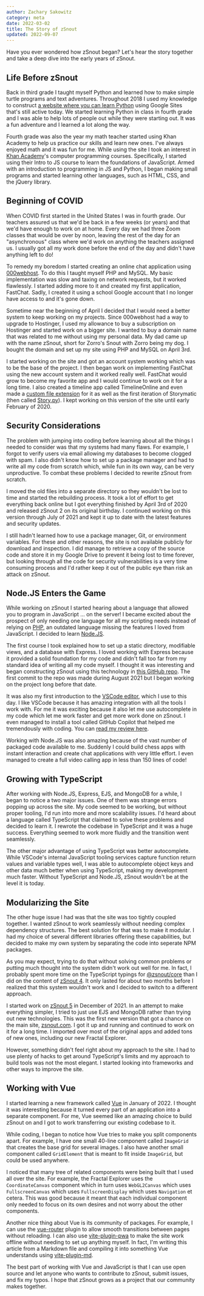 ```yaml
---
author: Zachary Sakowitz
category: meta
date: 2022-03-02
title: The Story of zSnout
updated: 2022-09-07
---
```


Have you ever wondered how zSnout began? Let's hear the story together and take
a deep dive into the early years of zSnout.

## Life Before zSnout

Back in third grade I taught myself Python and learned how to make simple turtle
programs and text adventures. Throughout 2018 I used my knowledge to construct
[a website where you can learn Python][1] using Google Sites that's still active
today. We started learning Python in class in fourth grade and I was able to
help lots of people out while they were starting out. It was a fun adventure and
I learned a lot along the way.

Fourth grade was also the year my math teacher started using Khan Academy to
help us practice our skills and learn new ones. I've always enjoyed math and it
was fun for me. While using the site I took an interest in [Khan Academy][2]'s
computer programming courses. Specifically, I started using their Intro to JS
course to learn the foundations of JavaScript. Armed with an introduction to
programming in JS and Python, I began making small programs and started learning
other languages, such as HTML, CSS, and the jQuery library.

## Beginning of COVID

When COVID first started in the United States I was in fourth grade. Our
teachers assured us that we'd be back in a few weeks (or years) and that we'd
have enough to work on at home. Every day we had three Zoom classes that would
be over by noon, leaving the rest of the day for an "asynchronous" class where
we'd work on anything the teachers assigned us. I usually got all my work done
before the end of the day and didn't have anything left to do!

To remedy my boredom I started creating an online chat application using
[000webhost][3]. To do this I taught myself PHP and MySQL. My basic
implementation was slow and taxing on network requests, but it worked
flawlessly. I started adding more to it and created my first application,
FastChat. Sadly, I created it using a school Google account that I no longer
have access to and it's gone down.

Sometime near the beginning of April I decided that I would need a better system
to keep working on my projects. Since 000webhost had a way to upgrade to
Hostinger, I used my allowance to buy a subscription on Hostinger and started
work on a bigger site. I wanted to buy a domain name that was related to me
without using my personal data. My dad came up with the name zSnout, short for
Zorro's Snout with Zorro being my dog. I bought the domain and set up my site
using PHP and MySQL on April 3rd.

I started working on the site and got an account system working which was to be
the base of the project. I then began work on implementing FastChat using the
new account system and it worked really well. FastChat would grow to become my
favorite app and I would continue to work on it for a long time. I also created
a timeline app called TimelineOnline and even made a [custom file extension][4]
for it as well as the first iteration of Storymatic (then called [Story.py][5]).
I kept working on this version of the site until early February of 2020.

## Security Considerations

The problem with jumping into coding before learning about all the things I
needed to consider was that my systems had many flaws. For example, I forgot to
verify users via email allowing my databases to become clogged with spam. I also
didn't know how to set up a package manager and had to write all my code from
scratch which, while fun in its own way, can be very unproductive. To combat
these problems I decided to rewrite zSnout from scratch.

I moved the old files into a separate directory so they wouldn't be lost to time
and started the rebuilding process. It took a lot of effort to get everything
back online but I got everything finished by April 3rd of 2020 and released
zSnout 2 on its original birthday. I continued working on this version through
July of 2021 and kept it up to date with the latest features and security
updates.

I still hadn't learned how to use a package manager, Git, or environment
variables. For these and other reasons, the site is not available publicly for
download and inspection. I did manage to retrieve a copy of the source code and
store it in my Google Drive to prevent it being lost to time forever, but
looking through all the code for security vulnerabilities is a very time
consuming process and I'd rather keep it out of the public eye than risk an
attack on zSnout.

## Node.JS Enters the Game

While working on zSnout I started hearing about a language that allowed you to
program in JavaScript ... on the server! I became excited about the prospect of
only needing one language for all my scripting needs instead of relying on
[PHP][6], an outdated language missing the features I loved from JavaScript. I
decided to learn [Node.JS][7].

The first course I took explained how to set up a static directory, modifiable
views, and a database with Express. I loved working with Express because it
provided a solid foundation for my code and didn't fall too far from my standard
idea of writing all my code myself. I thought it was interesting and began
constructing zSnout using this technology in [this GitHub repo][8]. The first
commit to the repo was made during August 2021 but I began working on the
project long before that date.

It was also my first introduction to the [VSCode editor][9], which I use to this
day. I like VSCode because it has amazing integration with all the tools I work
with. For me it was exciting because it also let me use autocomplete in my code
which let me work faster and get more work done on zSnout. I even managed to
install a tool called GitHub Copilot that helped me tremendously with coding.
You can [read my review here][10].

Working with Node.JS was also amazing because of the vast number of packaged
code available to me. Suddenly I could build chess apps with instant interaction
and create chat applications with very little effort. I even managed to create a
full video calling app in less than 150 lines of code!

## Growing with TypeScript

After working with Node.JS, Express, EJS, and MongoDB for a while, I began to
notice a two major issues. One of them was strange errors popping up across the
site. My code seemed to be working, but without proper tooling, I'd run into
more and more scalability issues. I'd heard about a language called TypeScript
that claimed to solve these problems and decided to learn it. I rewrote the
codebase in TypeScript and it was a huge success. Everything seemed to work more
fluidly and the transition went seamlessly.

The other major advantage of using TypeScript was better autocomplete. While
VSCode's internal JavaScript tooling services capture function return values and
variable types well, I was able to autocomplete object keys and other data much
better when using TypeScript, making my development much faster. Without
TypeScript and Node.JS, zSnout wouldn't be at the level it is today.

## Modularizing the Site

The other huge issue I had was that the site was too tightly coupled together. I
wanted zSnout to work seamlessly without needing complex dependency structures.
The best solution for that was to make it modular. I had my choice of several
different libraries offering these capabilities, but decided to make my own
system by separating the code into seperate NPM packages.

As you may expect, trying to do that without solving common problems or putting
much thought into the system didn't work out well for me. In fact, I probably
spent more time on the TypeScript typings for [@zsnout/core][11] than I did on
the content of [zSnout 4][12]. It only lasted for about two months before I
realized that this system wouldn't work and I decided to switch to a different
approach.

I started work on [zSnout 5][13] in December of 2021. In an attempt to make
everything simpler, I tried to just use EJS and MongoDB rather than trying out
new technologies. This was the first new version that got a chance on the main
site, [zsnout.com][14]. I got it up and running and continued to work on it for
a long time. I imported over most of the original apps and added tons of new
ones, including our new Fractal Explorer.

However, something didn't feel right about my approach to the site. I had to use
plenty of hacks to get around TypeScript's limits and my approach to build tools
was not the most elegant. I started looking into frameworks and other ways to
improve the site.

## Working with Vue

I started learning a new framework called [Vue][15] in January of 2022. I
thought it was interesting because it turned every part of an application into a
separate component. For me, Vue seemed like an amazing choice to build zSnout on
and I got to work transferring our existing codebase to it.

While coding, I began to notice how Vue tries to make you split components
apart. For example, I have one small 40-line component called `ImageGrid` that
creates the base grid for several images. I also have another small component
called `GridElement` that is meant to fit inside `ImageGrid`, but could be used
anywhere.

I noticed that many tree of related components were being built that I used all
over the site. For example, the Fractal Explorer uses the `CoordinateCanvas`
component which in turn uses `WebGL2Canvas` which uses `FullscreenCanvas` which
uses `FullscreenDisplay` which uses `Navigation` et cetera. This was good
because it meant that each individual component only needed to focus on its own
desires and not worry about the other components.

Another nice thing about Vue is its community of packages. For example, I can
use the [vue-router][16] plugin to allow smooth transitions between pages
without reloading. I can also use [vite-plugin-pwa][17] to make the site work
offline without needing to set up anything myself. In fact, I'm writing this
article from a Markdown file and compiling it into something Vue understands
using [vite-plugin-md][18].

The best part of working with Vue and JavaScript is that I can use open source
and let anyone who wants to contribute to zSnout, submit issues, and fix my
typos. I hope that zSnout grows as a project that our community makes together.

[1]: https://sites.google.com/view/how2py
[2]: https://khanacademy.org/computing/computer-programming
[3]: https://www.000webhost.com/
[4]: https://fileinfo.com/extension/tline
[5]: https://github.com/zSnout/story.py
[6]: https://www.php.net/
[7]: https://nodejs.dev/
[8]: https://github.com/zSnout/v3.zsnout.com
[9]: https://code.visualstudio.com/
[10]: /blog/github-copilot-is-amazing
[11]: https://www.npmjs.com/package/@zsnout/core
[12]: https://github.com/zSnout/v4.zsnout.com
[13]: https://github.com/zSnout/v5.zsnout.com
[14]: https://zsnout.com/
[15]: https://vuejs.org/
[16]: https://router.vuejs.org/
[17]: https://npmjs.com/package/vite-plugin-pwa
[18]: https://npmjs.com/package/vite-plugin-md
